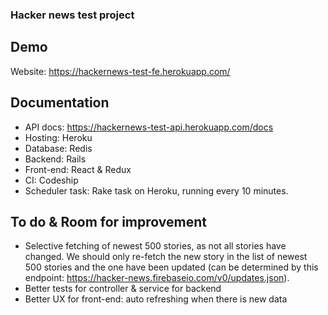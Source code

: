 ### Hacker news test project

## Demo

Website: https://hackernews-test-fe.herokuapp.com/

## Documentation

- API docs: https://hackernews-test-api.herokuapp.com/docs
- Hosting: Heroku
- Database: Redis
- Backend: Rails
- Front-end: React & Redux
- CI: Codeship
- Scheduler task: Rake task on Heroku, running every 10 minutes.

## To do & Room for improvement

- Selective fetching of newest 500 stories, as not all stories have changed. We should only
re-fetch the new story in the list of newest 500 stories and the one have been updated (can be determined
by this endpoint: https://hacker-news.firebaseio.com/v0/updates.json).
- Better tests for controller & service for backend
- Better UX for front-end: auto refreshing when there is new data
